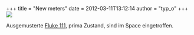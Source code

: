 +++
title = "New meters"
date = 2012-03-11T13:12:14
author = "typ_o"
+++
[![](https://flipdot.org/blog/uploads/flu.jpg)](http://www.tequipment.net/FlukeDigital111Multimeter.html)  
  
Ausgemusterte
[Fluke 111](http://www.tequipment.net/FlukeDigital111Multimeter.html),
prima Zustand, sind im Space eingetroffen.
